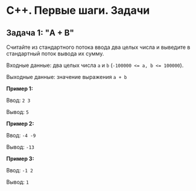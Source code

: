 # C++. Первые шаги. Задачи

## Задача 1: "A + B"

Считайте из стандартного потока ввода два целых числа и выведите в стандартный поток вывода их сумму.

Входные данные: два целых числа ```a``` и ```b``` (```-100000 <= a, b <= 100000```).

Выходные данные: значение выражения ```a + b```

**Пример 1:**

Ввод:  ```2 3```

Вывод: ```5```

**Пример 2:**

Ввод: ```-4 -9```

Вывод: ```-13```

**Пример 3:**

Ввод: ```-1 2```

Вывод: ```1```
